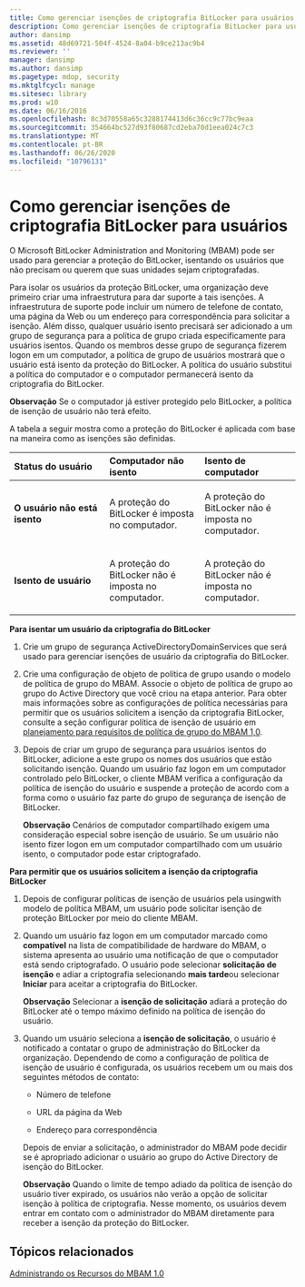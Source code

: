```yaml
---
title: Como gerenciar isenções de criptografia BitLocker para usuários
description: Como gerenciar isenções de criptografia BitLocker para usuários
author: dansimp
ms.assetid: 48d69721-504f-4524-8a04-b9ce213ac9b4
ms.reviewer: ''
manager: dansimp
ms.author: dansimp
ms.pagetype: mdop, security
ms.mktglfcycl: manage
ms.sitesec: library
ms.prod: w10
ms.date: 06/16/2016
ms.openlocfilehash: 8c3d70558a65c3288174413d6c36cc9c77bc9eaa
ms.sourcegitcommit: 354664bc527d93f80687cd2eba70d1eea024c7c3
ms.translationtype: MT
ms.contentlocale: pt-BR
ms.lasthandoff: 06/26/2020
ms.locfileid: "10796131"
---
```

# Como gerenciar isenções de criptografia BitLocker para usuários


O Microsoft BitLocker Administration and Monitoring (MBAM) pode ser usado para gerenciar a proteção do BitLocker, isentando os usuários que não precisam ou querem que suas unidades sejam criptografadas.

Para isolar os usuários da proteção BitLocker, uma organização deve primeiro criar uma infraestrutura para dar suporte a tais isenções. A infraestrutura de suporte pode incluir um número de telefone de contato, uma página da Web ou um endereço para correspondência para solicitar a isenção. Além disso, qualquer usuário isento precisará ser adicionado a um grupo de segurança para a política de grupo criada especificamente para usuários isentos. Quando os membros desse grupo de segurança fizerem logon em um computador, a política de grupo de usuários mostrará que o usuário está isento da proteção do BitLocker. A política do usuário substitui a política do computador e o computador permanecerá isento da criptografia do BitLocker.

**Observação**  Se o computador já estiver protegido pelo BitLocker, a política de isenção de usuário não terá efeito.

 

A tabela a seguir mostra como a proteção do BitLocker é aplicada com base na maneira como as isenções são definidas.

<table>
<colgroup>
<col width="33%" />
<col width="33%" />
<col width="33%" />
</colgroup>
<thead>
<tr class="header">
<th align="left">Status do usuário</th>
<th align="left">Computador não isento</th>
<th align="left">Isento de computador</th>
</tr>
</thead>
<tbody>
<tr class="odd">
<td align="left"><p><strong>O usuário não está isento</strong></p></td>
<td align="left"><p>A proteção do BitLocker é imposta no computador.</p></td>
<td align="left"><p>A proteção do BitLocker não é imposta no computador.</p></td>
</tr>
<tr class="even">
<td align="left"><p><strong>Isento de usuário</strong></p></td>
<td align="left"><p>A proteção do BitLocker não é imposta no computador.</p></td>
<td align="left"><p>A proteção do BitLocker não é imposta no computador.</p></td>
</tr>
</tbody>
</table>

 

**Para isentar um usuário da criptografia do BitLocker**

1.  Crie um grupo de segurança ActiveDirectoryDomainServices que será usado para gerenciar isenções de usuário da criptografia do BitLocker.

2.  Crie uma configuração de objeto de política de grupo usando o modelo de política de grupo do MBAM. Associe o objeto de política de grupo ao grupo do Active Directory que você criou na etapa anterior. Para obter mais informações sobre as configurações de política necessárias para permitir que os usuários solicitem a isenção da criptografia BitLocker, consulte a seção configurar política de isenção de usuário em [planejamento para requisitos de política de grupo do MBAM 1,0](planning-for-mbam-10-group-policy-requirements.md).

3.  Depois de criar um grupo de segurança para usuários isentos do BitLocker, adicione a este grupo os nomes dos usuários que estão solicitando isenção. Quando um usuário faz logon em um computador controlado pelo BitLocker, o cliente MBAM verifica a configuração da política de isenção do usuário e suspende a proteção de acordo com a forma como o usuário faz parte do grupo de segurança de isenção de BitLocker.

    **Observação**  Cenários de computador compartilhado exigem uma consideração especial sobre isenção de usuário. Se um usuário não isento fizer logon em um computador compartilhado com um usuário isento, o computador pode estar criptografado.

     

**Para permitir que os usuários solicitem a isenção da criptografia BitLocker**

1.  Depois de configurar políticas de isenção de usuários pela usingwith modelo de política MBAM, um usuário pode solicitar isenção de proteção BitLocker por meio do cliente MBAM.

2.  Quando um usuário faz logon em um computador marcado como **compatível** na lista de compatibilidade de hardware do MBAM, o sistema apresenta ao usuário uma notificação de que o computador está sendo criptografado. O usuário pode selecionar **solicitação de isenção** e adiar a criptografia selecionando **mais tarde**ou selecionar **Iniciar** para aceitar a criptografia do BitLocker.

    **Observação**  Selecionar a **isenção de solicitação** adiará a proteção do BitLocker até o tempo máximo definido na política de isenção do usuário.

     

3.  Quando um usuário seleciona a **isenção de solicitação**, o usuário é notificado a contatar o grupo de administração do BitLocker da organização. Dependendo de como a configuração de política de isenção de usuário é configurada, os usuários recebem um ou mais dos seguintes métodos de contato:

    -   Número de telefone

    -   URL da página da Web

    -   Endereço para correspondência

    Depois de enviar a solicitação, o administrador do MBAM pode decidir se é apropriado adicionar o usuário ao grupo do Active Directory de isenção do BitLocker.

    **Observação**  Quando o limite de tempo adiado da política de isenção do usuário tiver expirado, os usuários não verão a opção de solicitar isenção à política de criptografia. Nesse momento, os usuários devem entrar em contato com o administrador do MBAM diretamente para receber a isenção da proteção do BitLocker.

     

## Tópicos relacionados


[Administrando os Recursos do MBAM 1.0](administering-mbam-10-features.md)

 

 





